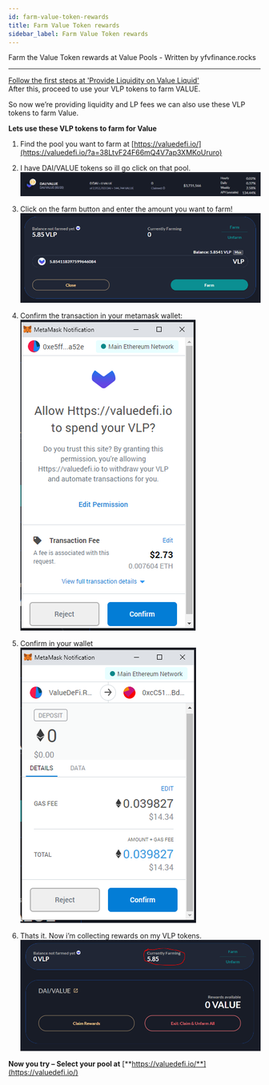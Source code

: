 ```yaml
---
id: farm-value-token-rewards
title: Farm Value Token rewards
sidebar_label: Farm Value Token rewards
---
```


Farm the Value Token rewards at Value Pools - Written by yfvfinance.rocks

---

[Follow the first steps at 'Provide Liquidity on Value Liquid'](provide-liquidity-on-value-liquid-and-farm-for-value-rewards)  
After this, proceed to use your VLP tokens to farm VALUE.

So now we’re providing liquidity and LP fees we can also use these VLP tokens to farm Value.

**Lets use these VLP tokens to farm for Value**

1. Find the pool you want to farm at [https://valuedefi.io/](https://valuedefi.io/?a=38LtvF24F66mQ4V7ap3XMKoUruro)

2. I have DAI/VALUE tokens so ill go click on that pool.
![Guide](../img/g31.png)

3. Click on the farm button and enter the amount you want to farm!
![Guide](../img/g32.png)

4. Confirm the transaction in your metamask wallet:  
![Guide](../img/g34.png)

5. Confirm in your wallet  
![Guide](../img/g35.png)

6. Thats it. Now i’m collecting rewards on my VLP tokens.  
![Guide](../img/g36.png)

**Now you try – Select your pool at** [**https://valuedefi.io/**](https://valuedefi.io/)

